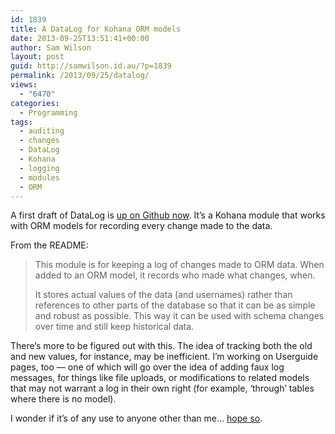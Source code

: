 ```yaml
---
id: 1839
title: A DataLog for Kohana ORM models
date: 2013-09-25T13:51:41+00:00
author: Sam Wilson
layout: post
guid: http://samwilson.id.au/?p=1839
permalink: /2013/09/25/datalog/
views:
  - "6470"
categories:
  - Programming
tags:
  - auditing
  - changes
  - DataLog
  - Kohana
  - logging
  - modules
  - ORM
---
```

A first draft of DataLog is [up on Github now](https://github.com/samwilson/kohana_datalog). It&#8217;s a Kohana module that works with ORM models for recording every change made to the data.

From the README:

> This module is for keeping a log of changes made to ORM data. When added to an ORM model, it records who made what changes, when.
> 
> It stores actual values of the data (and usernames) rather than references to other parts of the database so that it can be as simple and robust as possible. This way it can be used with schema changes over time and still keep historical data. 

There&#8217;s more to be figured out with this. The idea of tracking both the old and new values, for instance, may be inefficient. I&#8217;m working on Userguide pages, too — one of which will go over the idea of adding faux log messages, for things like file uploads, or modifications to related models that may not warrant a log in their own right (for example, &#8216;through&#8217; tables where there is no model).

I wonder if it&#8217;s of any use to anyone other than me&#8230; [hope so](http://forum.kohanaframework.org/discussion/12002/new-module-datalog-for-logging-orm-changes "I've asked for opinions on the Kohana forum").
